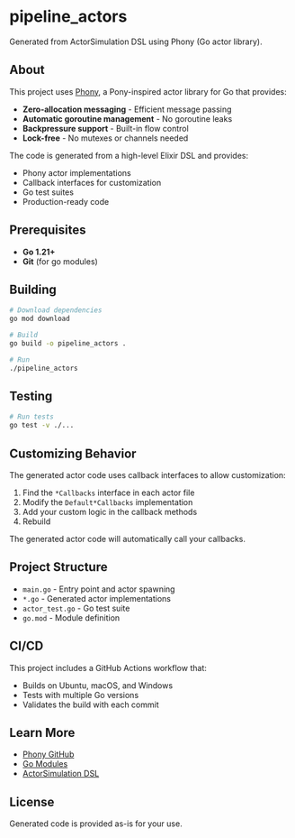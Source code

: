 # pipeline_actors

Generated from ActorSimulation DSL using Phony (Go actor library).

## About

This project uses [Phony](https://github.com/Arceliar/phony), a Pony-inspired
actor library for Go that provides:

- **Zero-allocation messaging** - Efficient message passing
- **Automatic goroutine management** - No goroutine leaks
- **Backpressure support** - Built-in flow control
- **Lock-free** - No mutexes or channels needed

The code is generated from a high-level Elixir DSL and provides:
- Phony actor implementations
- Callback interfaces for customization
- Go test suites
- Production-ready code

## Prerequisites

- **Go 1.21+**
- **Git** (for go modules)

## Building

```bash
# Download dependencies
go mod download

# Build
go build -o pipeline_actors .

# Run
./pipeline_actors
```

## Testing

```bash
# Run tests
go test -v ./...
```

## Customizing Behavior

The generated actor code uses callback interfaces to allow customization:

1. Find the `*Callbacks` interface in each actor file
2. Modify the `Default*Callbacks` implementation
3. Add your custom logic in the callback methods
4. Rebuild

The generated actor code will automatically call your callbacks.

## Project Structure

- `main.go` - Entry point and actor spawning
- `*.go` - Generated actor implementations
- `actor_test.go` - Go test suite
- `go.mod` - Module definition

## CI/CD

This project includes a GitHub Actions workflow that:
- Builds on Ubuntu, macOS, and Windows
- Tests with multiple Go versions
- Validates the build with each commit

## Learn More

- [Phony GitHub](https://github.com/Arceliar/phony)
- [Go Modules](https://go.dev/blog/using-go-modules)
- [ActorSimulation DSL](https://github.com/yourusername/gen_server_virtual_time)

## License

Generated code is provided as-is for your use.
